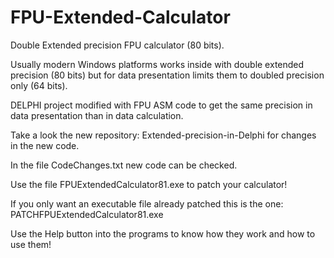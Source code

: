# FPU-Extended-Calculator

Double Extended precision FPU calculator (80 bits).

Usually modern Windows platforms works inside with double extended precision (80 bits) but for data presentation limits them to doubled precision only (64 bits).

DELPHI project modified with FPU ASM code to get the same precision in data presentation than in data calculation.

Take a look the new repository: Extended-precision-in-Delphi for changes in the new code.

In the file CodeChanges.txt new code can be checked.

Use the file FPUExtendedCalculator81.exe to patch your calculator!

If you only want an executable file already patched this is the one: PATCHFPUExtendedCalculator81.exe

Use the Help button into the programs to know how they work and how to use them!
